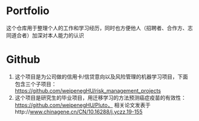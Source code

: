# Portfolio
这个仓库用于整理个人的工作和学习经历，同时也方便他人（招聘者、合作方、志同道合者）加深对本人能力的认识

# Github
1. 这个项目是为公司做的信用卡/信贷意向以及风险管理的机器学习项目，下面包含三个子项目：https://github.com/weipenegHU/risk_management_projects
2. 这个项目是研究生的毕业项目，用迁移学习的方法预测癌症疫苗的有效性：https://github.com/weipenegHU/Pluto， 相关论文发表于http://www.chinagene.cn/CN/10.16288/j.yczz.19-155
